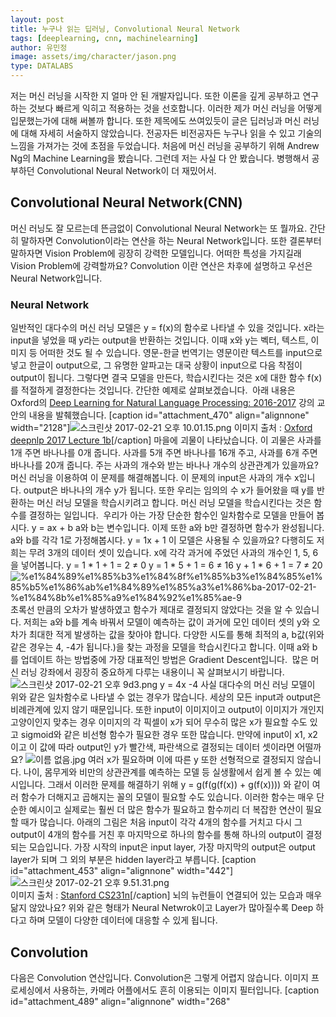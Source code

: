 ```yaml
---
layout: post
title: 누구나 읽는 딥러닝, Convolutional Neural Network
tags: [deeplearning, cnn, machinelearning]
author: 유민정
image: assets/img/character/jason.png 
type: DATALABS
---
```


저는 머신 러닝을 시작한 지 얼마 안 된 개발자입니다. 또한 이론을 깊게 공부하고 연구하는 것보다 빠르게 익히고 적용하는 것을 선호합니다. 이러한 제가 머신 러닝을 어떻게 입문했는가에 대해 써볼까 합니다. 또한 제목에도 쓰여있듯이 글은 딥러닝과 머신 러닝에 대해 자세히 서술하지 않았습니다. 전공자든 비전공자든 누구나 읽을 수 있고 기술의 느낌을 가져가는 것에 초점을 두었습니다. 처음에 머신 러닝을 공부하기 위해 Andrew Ng의 Machine Learning을 봤습니다. 그런데 저는 사실 다 안 봤습니다. 병행해서 공부하던 Convolutional Neural Network이 더 재밌어서. 

## Convolutional Neural Network(CNN)

머신 러닝도 잘 모르는데 뜬금없이 Convolutional Neural Network는 또 뭘까요. 간단히 말하자면 Convolution이라는 연산을 하는 Neural Network입니다. 또한 결론부터 말하자면 Vision Problem에 굉장히 강력한 모델입니다. 어떠한 특성을 가지길래 Vision Problem에 강력할까요? Convolution 이란 연산은 차후에 설명하고 우선은 Neural Network입니다. 

### Neural Network

일반적인 대다수의 머신 러닝 모델은 y = f(x)의 함수로 나타낼 수 있을 것입니다. x라는 input을 넣었을 때 y라는 output을 반환하는 것입니다. 이때 x와 y는 벡터, 텍스트, 이미지 등 어떠한 것도 될 수 있습니다. 영문-한글 번역기는 영문이란 텍스트를 input으로 넣고 한글이 output으로, 그 유명한 알파고는 대국 상황이 input으로 다음 착점이 output이 됩니다. 그렇다면 결국 모델을 만든다, 학습시킨다는 것은 x에 대한 함수 f(x)를 적절하게 결정한다는 것입니다. 간단한 예제로 살펴보겠습니다.  아래 내용은 Oxford의 [Deep Learning for Natural Language Processing: 2016-2017](https://github.com/oxford-cs-deepnlp-2017/lectures) 강의 교안의 내용을 발췌했습니다. [caption id="attachment_470" align="alignnone" width="2128"]![스크린샷 2017-02-21 오후 10.01.15.png](https://boilerbuzzni.files.wordpress.com/2017/02/e18489e185b3e1848fe185b3e18485e185b5e186abe18489e185a3e186ba-2017-02-21-e1848be185a9e18492e185ae-10-01-15.png) 이미지 출처 : [Oxford deepnlp 2017 Lecture 1b](https://github.com/oxford-cs-deepnlp-2017/lectures)[/caption] 마을에 괴물이 나타났습니다. 이 괴물은 사과를 1개 주면 바나나를 0개 줍니다. 사과를 5개 주면 바나나를 16개 주고, 사과를 6개 주면 바나나를 20개 줍니다. 주는 사과의 개수와 받는 바나나 개수의 상관관계가 있을까요? 머신 러닝을 이용하여 이 문제를 해결해봅니다. 이 문제의 input은 사과의 개수 x입니다. output은 바나나의 개수 y가 됩니다. 또한 우리는 임의의 수 x가 들어왔을 때 y를 반환하는 머신 러닝 모델을 학습시키려고 합니다. 머신 러닝 모델을 학습시킨다는 것은 함수를 결정하는 일입니다.  우리가 아는 가장 단순한 함수인 일차함수로 모델을 만들어 봅시다. y = ax + b a와 b는 변수입니다. 이제 또한 a와 b만 결정하면 함수가 완성됩니다. a와 b를 각각 1로 가정해봅시다. y = 1x + 1 이 모델은 사용될 수 있을까요? 다행히도 저희는 무려 3개의 데이터 셋이 있습니다. x에 각각 과거에 주었던 사과의 개수인 1, 5, 6을 넣어봅니다. y = 1 * 1 + 1 = 2 ≠ 0 y = 1 * 5 + 1 = 6 ≠ 16 y + 1 * 6 + 1 = 7 ≠ 20 ![%e1%84%89%e1%85%b3%e1%84%8f%e1%85%b3%e1%84%85%e1%85%b5%e1%86%ab%e1%84%89%e1%85%a3%e1%86%ba-2017-02-21-%e1%84%8b%e1%85%a9%e1%84%92%e1%85%ae-9](https://boilerbuzzni.files.wordpress.com/2017/02/e18489e185b3e1848fe185b3e18485e185b5e186abe18489e185a3e186ba-2017-02-21-e1848be185a9e18492e185ae-91.png) 초록선 만큼의 오차가 발생하였고 함수가 제대로 결정되지 않았다는 것을 알 수 있습니다. 저희는 a와 b를 계속 바꿔서 모델이 예측하는 값이 과거에 모인 데이터 셋의 y와 오차가 최대한 적게 발생하는 값을 찾아야 합니다. 다양한 시도를 통해 최적의 a, b값(위와 같은 경우는 4, -4가 됩니다.)을 찾는 과정을 모델을 학습시킨다고 합니다. 이때 a와 b를 업데이트 하는 방법중에 가장 대표적인 방법은 Gradient Descent입니다.  많은 머신 러닝 강좌에서 굉장히 중요하게 다루는 내용이니 꼭 살펴보시기 바랍니다. ![스크린샷 2017-02-21 오후 9d3.png](https://boilerbuzzni.files.wordpress.com/2017/02/e18489e185b3e1848fe185b3e18485e185b5e186abe18489e185a3e186ba-2017-02-21-e1848be185a9e18492e185ae-9d3.png) y = 4x -4 사실 대다수의 머신 러닝 모델이 위와 같은 일차함수로 나타낼 수 없는 경우가 많습니다. 세상의 모든 input과 output은 비례관계에 있지 않기 때문입니다. 또한 input이 이미지이고 output이 이미지가 개인지 고양이인지 맞추는 경우 이미지의 각 픽셀이 x가 되어 무수히 많은 x가 필요할 수도 있고 sigmoid와 같은 비선형 함수가 필요한 경우 또한 많습니다. 만약에 input이 x1, x2이고 이 값에 따라 output인 y가 빨간색, 파란색으로 결정되는 데이터 셋이라면 어떨까요? ![이름 없음.jpg](https://boilerbuzzni.files.wordpress.com/2017/02/e1848be185b5e18485e185b3e186b7-e1848be185a5e186b9e1848be185b3e186b7.jpg) 여러 x가 필요하며 이에 따른 y 또한 선형적으로 결정되지 않습니다. 나이, 몸무게와 비만의 상관관계를 예측하는 모델 등 실생활에서 쉽게 볼 수 있는 예시입니다. 그래서 이러한 문제를 해결하기 위해 y = g(f(g(f(x)) + g(f(x)))) 와 같이 여러 함수가 더해지고 곱해지는 꼴의 모델이 필요할 수도 있습니다. 이러한 함수는 매우 단순한 예시이고 실제로는 훨씬 더 많은 함수가 필요하고 함수끼리 더 복잡한 연산이 필요할 때가 많습니다. 아래의 그림은 처음 input이 각각 4개의 함수를 거치고 다시 그 output이 4개의 함수를 거친 후 마지막으로 하나의 함수를 통해 하나의 output이 결정되는 모습입니다. 가장 시작의 input은 input layer, 가장 마지막의 output은 output layer가 되며 그 외의 부분은 hidden layer라고 부릅니다. [caption id="attachment_453" align="alignnone" width="442"]![스크린샷 2017-02-21 오후 9.51.31.png](https://boilerbuzzni.files.wordpress.com/2017/02/e18489e185b3e1848fe185b3e18485e185b5e186abe18489e185a3e186ba-2017-02-21-e1848be185a9e18492e185ae-9-51-31.png?w=884)   
이미지 출처 : [Stanford CS231n](http://cs231n.github.io/neural-networks-1/)[/caption] 뇌의 뉴런들이 연결되어 있는 모습과 매우 닮지 않았나요? 위와 같은 형태가 Neural Netwrok이고 Layer가 많아질수록 Deep 하다고 하며 모델이 다양한 데이터에 대응할 수 있게 됩니다. 

## Convolution

다음은 Convolution 연산입니다. Convolution은 그렇게 어렵지 않습니다. 이미지 프로세싱에서 사용하는, 카메라 어플에서도 흔히 이용되는 이미지 필터입니다. [caption id="attachment_489" align="alignnone" width="268"